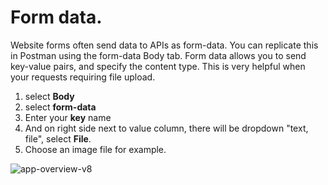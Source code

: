 # Form data.

Website forms often send data to APIs as form-data. You can replicate this in Postman using the form-data Body tab. Form data allows you to send key-value pairs, and specify the content type. This is very helpful when your requests requiring file upload.

1. select **Body**
2. select **form-data**
3. Enter your **key** name
4. And on right side next to value column, there will be dropdown "text, file", select **File**.
5. Choose an image file for example.

<img src="https://i.ibb.co/S0RZGnj/app-overview-v8.png" alt="app-overview-v8" border="0">
